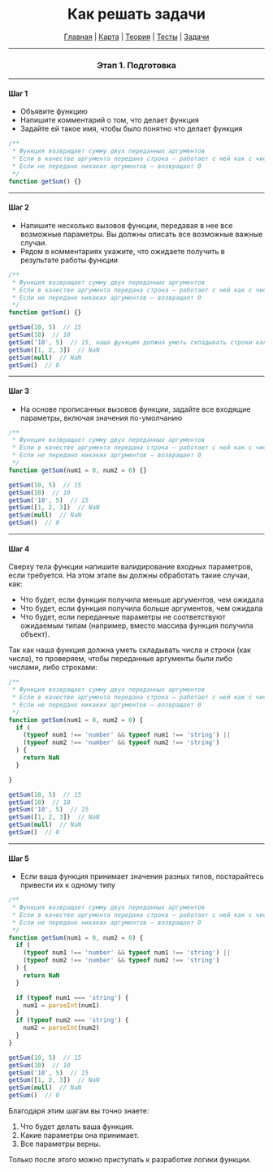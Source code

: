 <div align="center">

# Как решать задачи

[Главная](https://github.com/dollaween/junior-roadmap/)
|
[Карта](/roadmap/README.md)
|
[Теория](/theory/README.md)
|
[Тесты](/tests/README.md)
|
[Задачи](/tasks/README.md)

</div>

---

<div align="center">

### Этап 1. Подготовка

</div>

---

#### Шаг 1

* Объявите функцию
* Напишите комментарий о том, что делает функция
* Задайте ей такое имя, чтобы было понятно что делает функция

```js
/**
 * Функция возвращает сумму двух переданных аргументов
 * Если в качестве аргумента передана строка — работает с ней как с числом
 * Если не передано никаких аргументов — возвращает 0
 */
function getSum() {}
```

---

#### Шаг 2

* Напишите несколько вызовов функции, передавая в нее все возможные параметры. Вы должны описать все возможные важные случаи.
* Рядом в комментариях укажите, что ожидаете получить в результате работы функции

```js
/**
 * Функция возвращает сумму двух переданных аргументов
 * Если в качестве аргумента передана строка — работает с ней как с числом
 * Если не передано никаких аргументов — возвращает 0
 */
function getSum() {}

getSum(10, 5)  // 15
getSum(10)  // 10
getSum('10', 5)  // 15, наша функция должна уметь складывать строки как числа
getSum([1, 2, 3])  // NaN
getSum(null)  // NaN
getSum()  // 0
```

---

#### Шаг 3

* На основе прописанных вызовов функции, задайте все входящие параметры, включая значения по-умолчанию

```js
/**
 * Функция возвращает сумму двух переданных аргументов
 * Если в качестве аргумента передана строка — работает с ней как с числом
 * Если не передано никаких аргументов — возвращает 0
 */
function getSum(num1 = 0, num2 = 0) {}

getSum(10, 5)  // 15
getSum(10)  // 10
getSum('10', 5)  // 15
getSum([1, 2, 3])  // NaN
getSum(null)  // NaN
getSum()  // 0
```

---

#### Шаг 4

Сверху тела функции напишите валидирование входных параметров, если требуется. На этом этапе вы должны обработать такие случаи, как:
* Что будет, если функция получила меньше аргументов, чем ожидала
* Что будет, если функция получила больше аргументов, чем ожидала
* Что будет, если переданные параметры не соответствуют ожидаемым типам (например, вместо массива функция получила объект).

Так как наша функция должна уметь складывать числа и строки (как числа), то проверяем, чтобы переданные аргументы были либо числами, либо строками:

```js
/**
 * Функция возвращает сумму двух переданных аргументов
 * Если в качестве аргумента передана строка — работает с ней как с числом
 * Если не передано никаких аргументов — возвращает 0
 */
function getSum(num1 = 0, num2 = 0) {
  if (
    (typeof num1 !== 'number' && typeof num1 !== 'string') ||
    (typeof num2 !== 'number' && typeof num2 !== 'string')
  ) {
    return NaN
  }

}

getSum(10, 5)  // 15
getSum(10)  // 10
getSum('10', 5)  // 15
getSum([1, 2, 3])  // NaN
getSum(null)  // NaN
getSum()  // 0
```

---

#### Шаг 5

* Если ваша функция принимает значения разных типов, постарайтесь привести их к одному типу

```js
/**
 * Функция возвращает сумму двух переданных аргументов
 * Если в качестве аргумента передана строка — работает с ней как с числом
 * Если не передано никаких аргументов — возвращает 0
 */
function getSum(num1 = 0, num2 = 0) {
  if (
    (typeof num1 !== 'number' && typeof num1 !== 'string') ||
    (typeof num2 !== 'number' && typeof num2 !== 'string')
  ) {
    return NaN
  }

  if (typeof num1 === 'string') {
    num1 = parseInt(num1)
  }
  if (typeof num2 === 'string') {
    num2 = parseInt(num2)
  }
}

getSum(10, 5)  // 15
getSum(10)  // 10
getSum('10', 5)  // 15
getSum([1, 2, 3])  // NaN
getSum(null)  // NaN
getSum()  // 0
```

Благодаря этим шагам вы точно знаете:
1. Что будет делать ваша функция.
2. Какие параметры она принимает.
3. Все параметры верны.

Только после этого можно приступать к разработке логики функции.










